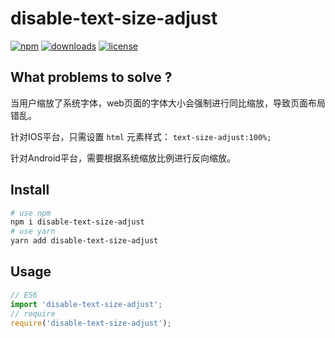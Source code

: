# disable-text-size-adjust

[![npm][npm]][npm-url] 
[![downloads][downloads]][downloads-url]
[![license][license]][license-url]

[npm]: https://img.shields.io/npm/v/disable-text-size-adjust.svg
[npm-url]: https://www.npmjs.com/package/disable-text-size-adjust
[downloads]: https://img.shields.io/npm/dm/disable-text-size-adjust.svg
[downloads-url]: https://npmcharts.com/compare/disable-text-size-adjust?minimal=true
[license]: https://img.shields.io/npm/l/disable-text-size-adjust.svg
[license-url]:https://github.com/git-onepixel/disable-text-size-adjust/blob/master/LICENSE

## What problems to solve ?
当用户缩放了系统字体，web页面的字体大小会强制进行同比缩放，导致页面布局错乱。

针对IOS平台，只需设置 `html` 元素样式：  `text-size-adjust:100%;`

针对Android平台，需要根据系统缩放比例进行反向缩放。

## Install

``` bash
# use npm 
npm i disable-text-size-adjust
# use yarn
yarn add disable-text-size-adjust
```

## Usage

``` javascript
// ES6
import 'disable-text-size-adjust';
// require
require('disable-text-size-adjust');
```
